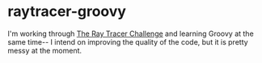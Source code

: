 # raytracer-groovy

I'm working through [The Ray Tracer Challenge](https://pragprog.com/book/jbtracer/the-ray-tracer-challenge) and learning Groovy at the same time-- I intend on improving the quality of the code, but it is pretty messy at the moment.

